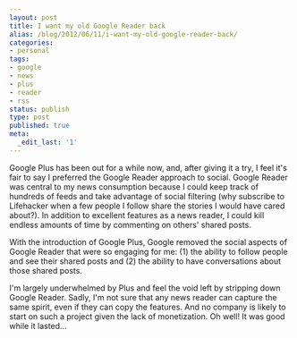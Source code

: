 ```yaml
---
layout: post
title: I want my old Google Reader back
alias: /blog/2012/06/11/i-want-my-old-google-reader-back/
categories:
- personal
tags:
- google
- news
- plus
- reader
- rss
status: publish
type: post
published: true
meta:
  _edit_last: '1'
---
```

Google Plus has been out for a while now, and, after giving it a try, I feel it's fair to say I preferred the Google Reader approach to social. Google Reader was central to my news consumption because I could keep track of hundreds of feeds and take advantage of social filtering (why subscribe to Lifehacker when a few people I follow share the stories I would have cared about?). In addition to excellent features as a news reader, I could kill endless amounts of time by commenting on others' shared posts.

With the introduction of Google Plus, Google removed the social aspects of Google Reader that were so engaging for me: (1) the ability to follow people and see their shared posts and (2) the ability to have conversations about those shared posts.

I'm largely underwhelmed by Plus and feel the void left by stripping down Google Reader. Sadly, I'm not sure that any news reader can capture the same spirit, even if they can copy the features. And no company is likely to start on such a project given the lack of monetization. Oh well! It was good while it lasted...
